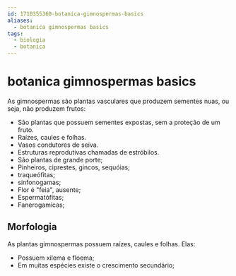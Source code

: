 ```yaml
---
id: 1710355360-botanica-gimnospermas-basics
aliases:
  - botanica gimnospermas basics
tags:
  - biologia
  - botanica
---
```


# botanica gimnospermas basics

As gimnospermas são plantas vasculares que produzem sementes nuas, ou seja, não produzem frutos:

- São plantas que possuem sementes expostas, sem a proteção de um fruto.
- Raízes, caules e folhas.
- Vasos condutores de seiva.
- Estruturas reprodutivas chamadas de estróbilos.
- São plantas de grande porte;
- Pinheiros, ciprestes, gincos, sequóias;
- traqueófitas;
- sinfonogamas;
- Flor é "feia", ausente;
- Espermatófitas;
- Fanerogamicas;

## Morfologia

As plantas gimnospermas possuem raízes, caules e folhas. Elas:

- Possuem xilema e floema;
- Em muitas espécies existe o crescimento secundário;

